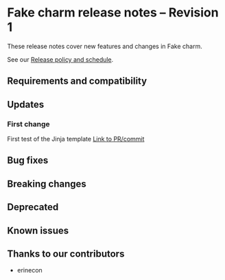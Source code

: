 <!-- Remember to update this file for your charm -- replace <charm-name> with the appropriate name,
follow the release notes policy in the title, and fill in the relevant details. -->

# Fake charm release notes – Revision 1

These release notes cover new features and changes in Fake charm.

<!--
Add an introduction summarizing the most significant features and impactful changes outlined in this file.
-->

See our [Release policy and schedule](docs/release-notes/landing-page.md).

## Requirements and compatibility

<!--
Add information about the requirements for this charm, for instance, a minimum Python version. 
Specify the workload version; link to the workload’s release notes if available.
If the user will need any specific upgrade instructions for this release, include those instructions here.

Add the following sentence, updating the RAM requirements appropriately:

For development and testing purposes, a machine or VM with a minimum of <#GB> RAM is required.
In production, at least <#GB> RAM is recommended per instance.
-->

## Updates
<!--
Use this section to highlight major and minor features that were added in this release.
The subsection below shows the pattern for each feature. Include links to the relevant PR or commit.
-->



### First change
First test of the Jinja template
<Add more context and information about the entry>
[Link to PR/commit](https://github.com/erinecon/automation-testing-changelog-release-notes/commit/cbd08aa188b113439c2907e6ae108e080399b3b0)




## Bug fixes
<!--
Add a bulleted list of bug fixes here, with links to the relevant PR/commit.
-->





## Breaking changes

<!--
Use this section to highlight any backwards-incompatible changes in this release.
Include links to the relevant PR or commit.
If there are no breaking changes, keep the section and write "No breaking changes".
-->





## Deprecated

<!--
Use this section to highlight any deprecated features in this release.
Include links to the relevant PR or commit.
If there are no deprecated features, keep the section and write "No deprecated features".
-->





## Known issues
<!--
Add a bulleted list with links to unresolved issues – the most important/pressing ones,
the ones being worked on currently, or the ones with the most visibility/traffic.
You don’t need to add links to all the issues in the repository if there are
several – a list of 3-5 issues is sufficient. 
If there are no known issues, keep the section and write "No known issues".
-->

## Thanks to our contributors
<!--
List of contributors based on PRs/commits. Remove this section if there are no contributors in this release.
-->

* erinecon 



